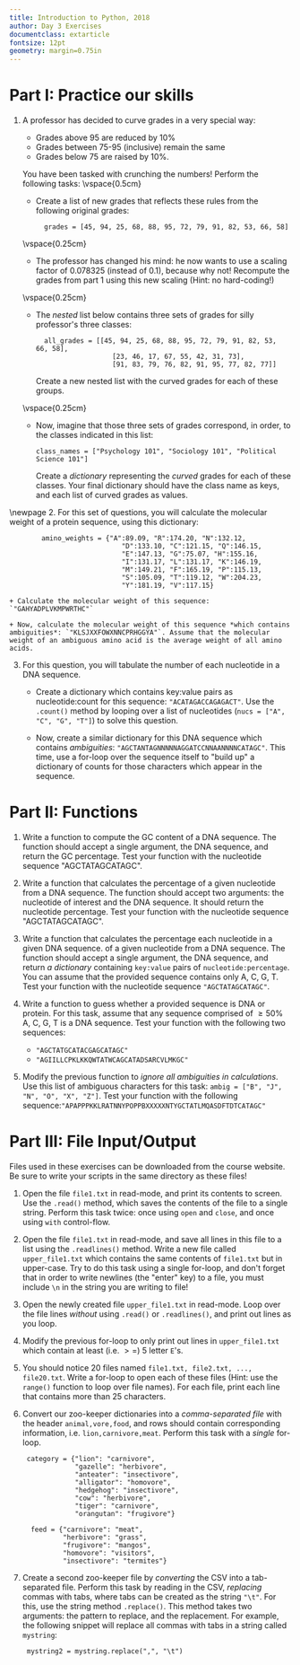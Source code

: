 ```yaml
---
title: Introduction to Python, 2018 
author: Day 3 Exercises
documentclass: extarticle
fontsize: 12pt
geometry: margin=0.75in
---
```



# Part I: Practice our skills

1. A professor has decided to curve grades in a very special way:
	+ Grades above 95 are reduced by 10%
	+ Grades between 75-95 (inclusive) remain the same
	+ Grades below 75 are raised by 10%. 

	You have been tasked with crunching the numbers! Perform the following tasks:
	\vspace{0.5cm}
	
	+ Create a list of new grades that reflects these rules from the following original grades:
	
			grades = [45, 94, 25, 68, 88, 95, 72, 79, 91, 82, 53, 66, 58]
	
	
	\vspace{0.25cm}
	+ The professor has changed his mind: he now wants to use a scaling factor of 0.078325 (instead of 0.1), because why not! Recompute the grades from part 1 using this new scaling (Hint: no hard-coding!)

	\vspace{0.25cm}
	+ The *nested* list below contains three sets of grades for silly professor's three classes:
	
			all_grades = [[45, 94, 25, 68, 88, 95, 72, 79, 91, 82, 53, 66, 58], 
							 [23, 46, 17, 67, 55, 42, 31, 73], 
							 [91, 83, 79, 76, 82, 91, 95, 77, 82, 77]]
	
		Create a new nested list with the curved grades for each of these groups.
	 
	 \vspace{0.25cm}
	 + Now, imagine that those three sets of grades correspond, in order, to the classes indicated in this list:


		`class_names = ["Psychology 101", "Sociology 101", "Political Science 101"]`
		
		Create a *dictionary* representing the *curved* grades for each of these classes. Your final dictionary should have the class name as keys, and each list of curved grades as values.

\newpage
2. For this set of questions, you will calculate the molecular weight of a protein sequence, using this dictionary:

			amino_weights = {"A":89.09, "R":174.20, "N":132.12, 
								"D":133.10, "C":121.15, "Q":146.15, 
								"E":147.13, "G":75.07, "H":155.16, 
								"I":131.17, "L":131.17, "K":146.19, 
								"M":149.21, "F":165.19, "P":115.13, 
								"S":105.09, "T":119.12, "W":204.23, 
								"Y":181.19, "V":117.15} 

	+ Calculate the molecular weight of this sequence: `"GAHYADPLVKMPWRTHC"`
	
	+ Now, calculate the molecular weight of this sequence *which contains ambiguities*: `"KLSJXXFOWXNNCPRHGGYA"`. Assume that the molecular weight of an ambiguous amino acid is the average weight of all amino acids.

3. For this question, you will tabulate the number of each nucleotide in a DNA sequence. 

	+ Create a dictionary which contains key:value pairs as nucleotide:count for this sequence: `"ACATAGACCAGAGACT"`. Use the `.count()` method by looping over a list of nucleotides (`nucs = ["A", "C", "G", "T"]`) to solve this question.
	
	+ Now, create a similar dictionary for this DNA sequence which contains *ambiguities*: `"AGCTANTAGNNNNNAGGATCCNNAANNNNCATAGC"`. This time, use a for-loop over the sequence itself to "build up" a dictionary of counts for those characters which appear in the sequence. 		

# Part II: Functions

1. Write a function to compute the GC content of a DNA sequence. The function should accept a single argument, the DNA sequence, and return the GC percentage. Test your function with the nucleotide sequence "AGCTATAGCATAGC".

2. Write a function that calculates the percentage of a given nucleotide from a DNA sequence. The function should accept two arguments: the nucleotide of interest and the DNA sequence. It should return the nucleotide percentage. Test your function with the nucleotide sequence "AGCTATAGCATAGC".

3. Write a function that calculates the percentage each nucleotide in a given DNA sequence. of a given nucleotide from a DNA sequence. The function should accept a single argument, the DNA sequence, and return *a dictionary* containing `key:value` pairs of `nucleotide:percentage`. You can assume that the provided sequence contains only A, C, G, T. Test your function with the nucleotide sequence `"AGCTATAGCATAGC"`.

4. Write a function to guess whether a provided sequence is DNA or protein. For this task, assume that any sequence comprised of $\geq50$% A, C, G, T is a DNA sequence. Test your function with the following two sequences:
	+ `"AGCTATGCATACGAGCATAGC"`
	+ `"AGIILLCPKLKKQWTATWCAGCATADSARCVLMKGC"`

5. Modify the previous function to *ignore all ambiguities in calculations*. Use this list of ambiguous characters for this task: `ambig = ["B", "J", "N", "O", "X", "Z"]`. Test your function with the following sequence:`"APAPPPKKLRATNNYPOPPBXXXXXNTYGCTATLMQASDFTDTCATAGC"`


# Part III: File Input/Output

Files used in these exercises can be downloaded from the course website. Be sure to write your scripts in the same directory as these files!

1. Open the file `file1.txt` in read-mode, and print its contents to screen. Use the `.read()` method, which saves the contents of the file to a single string. Perform this task twice: once using `open` and `close`, and once using `with` control-flow.
	
2. Open the file `file1.txt` in read-mode, and save all lines in this file to a list using the `.readlines()` method. Write a new file called `upper_file1.txt` which contains the same contents of `file1.txt` but in upper-case. Try to do this task using a single for-loop, and don't forget that in order to write newlines (the "enter" key) to a file, you must include `\n` in the string you are writing to file!
	
3. Open the newly created file `upper_file1.txt` in read-mode. Loop over the file lines *without* using `.read()` or `.readlines()`, and print out lines as you loop.

4. Modify the previous for-loop to only print out lines in `upper_file1.txt` which contain at least (i.e. $>=$) 5 letter `E`'s. 
	
5. You should notice 20 files named `file1.txt, file2.txt, ..., file20.txt`. Write a for-loop to open each of these files (Hint: use the `range()` function to loop over file names). For each file, print each line that contains more than 25 characters.

6. Convert our zoo-keeper dictionaries into a *comma-separated file* with the header `animal,vore,food`, and rows should contain corresponding information, i.e. `lion,carnivore,meat`. Perform this task with a *single* for-loop.
		
		category = {"lion": "carnivore", 
		            "gazelle": "herbivore", 
		            "anteater": "insectivore", 
		            "alligator": "homovore", 
		            "hedgehog": "insectivore", 
		            "cow": "herbivore", 
		            "tiger": "carnivore", 
		            "orangutan": "frugivore"}
		 
		 feed = {"carnivore": "meat", 
		         "herbivore": "grass", 
		         "frugivore": "mangos", 
		         "homovore": "visitors", 
		         "insectivore": "termites"}

7. Create a second zoo-keeper file by *converting* the CSV into a tab-separated file. Perform this task by reading in the CSV, *replacing* commas with tabs, where tabs can be created as the string `"\t"`. For this, use the string method `.replace()`. This method takes two arguments: the pattern to replace, and the replacement. For example, the following snippet will replace all commas with tabs in a string called `mystring`: 

		mystring2 = mystring.replace(",", "\t")
		
